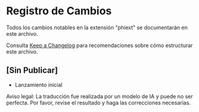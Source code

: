 # Registro de Cambios

Todos los cambios notables en la extensión "phiext" se documentarán en este archivo.

Consulta [Keep a Changelog](http://keepachangelog.com/) para recomendaciones sobre cómo estructurar este archivo.

## [Sin Publicar]

- Lanzamiento inicial

Aviso legal: La traducción fue realizada por un modelo de IA y puede no ser perfecta. Por favor, revise el resultado y haga las correcciones necesarias.